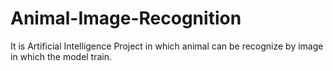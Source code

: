 # Animal-Image-Recognition
It is Artificial Intelligence Project in which animal can be recognize by image in which the model train.
